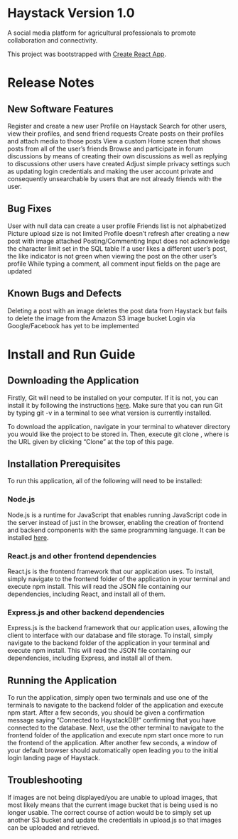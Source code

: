 # Haystack Version 1.0

A social media platform for agricultural professionals to promote collaboration and connectivity.

This project was bootstrapped with [Create React App](https://github.com/facebook/create-react-app).

# Release Notes

## New Software Features

Register and create a new user Profile on Haystack
Search for other users, view their profiles, and send friend requests
Create posts on their profiles and attach media to those posts
View a custom Home screen that shows posts from all of the user’s friends
Browse and participate in forum discussions by means of creating their own discussions as well as replying to discussions other users have created
Adjust simple privacy settings such as updating login credentials and making the user account private and consequently unsearchable by users that are not already friends with the user.

## Bug Fixes

User with null data can create a user profile
Friends list is not alphabetized
Picture upload size is not limited
Profile doesn’t refresh after creating a new post with image attached
Posting/Commenting Input does not acknowledge the character limit set in the SQL table
If a user likes a different user’s post, the like indicator is not green when viewing the post on the other user’s profile
While typing a comment, all comment input fields on the page are updated

## Known Bugs and Defects

Deleting a post with an image deletes the post data from Haystack but fails to delete the image from the Amazon S3 image bucket
Login via Google/Facebook has yet to be implemented

# Install and Run Guide

## Downloading the Application

Firstly, Git will need to be installed on your computer. If it is not, you can install it by following the instructions [here](https://git-scm.com/downloads). Make sure that you can run Git by typing git -v in a terminal to see what version is currently installed.

To download the application, navigate in your terminal to whatever directory you would like the project to be stored in. Then, execute git clone <url>, where <url> is the URL given by clicking “Clone” at the top of this page.

## Installation Prerequisites

To run this application, all of the following will need to be installed:

### Node.js

Node.js is a runtime for JavaScript that enables running JavaScript code in the server instead of just in the browser, enabling the creation of frontend and backend components with the same programming language. It can be installed [here](https://nodejs.org).

### React.js and other frontend dependencies

React.js is the frontend framework that our application uses. To install, simply navigate to the frontend folder of the application in your terminal and execute npm install. This will read the JSON file containing our dependencies, including React, and install all of them.

### Express.js and other backend dependencies

Express.js is the backend framework that our application uses, allowing the client to interface with our database and file storage. To install, simply navigate to the backend folder of the application in your terminal and execute npm install. This will read the JSON file containing our dependencies, including Express, and install all of them.

## Running the Application

To run the application, simply open two terminals and use one of the terminals to navigate to the backend folder of the application and execute npm start. After a few seconds, you should be given a confirmation message saying “Connected to HaystackDB!” confirming that you have connected to the database. Next, use the other terminal to navigate to the frontend folder of the application and execute npm start once more to run the frontend of the application. After another few seconds, a window of your default browser should automatically open leading you to the initial login landing page of Haystack.

## Troubleshooting
  
If images are not being displayed/you are unable to upload images, that most likely means that the current image bucket that is being used is no longer usable. The correct course of action would be to simply set up another S3 bucket and update the credentials in upload.js so that images can be uploaded and retrieved.
